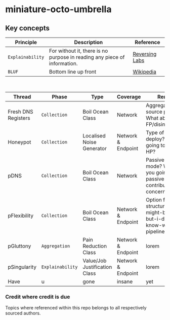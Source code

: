 # miniature-octo-umbrella

<h2>Key concepts</h2>

| Principle | Description | Reference | 
| --- | --- | --- |
| `Explainability` | For without it, there is no purpose in reading any piece of information. | <a href="https://www.reversinglabs.com/blog/introducing-explainable-threat-intelligence">Reversing Labs</a> |
| `BLUF` | Bottom line up front | <a href="https://en.wikipedia.org/wiki/BLUF_(communication)">Wikipedia</a> |

<br>

| Thread | Phase | Type | Coverage | Remarks |
| --- | --- | --- | --- | --- |
| Fresh DNS Registers | `Collection` | Boil Ocean Class | Network | Aggregate OSINT source providers. What about FP/disinformation? |
| Honeypot | `Collection` | Localised Noise Generator | Network & Endpoint | Type of HP to deploy? Who is going to hit your HP? | 
| pDNS | `Collection` | Boil Ocean Class | Network | Passive or active mode? Where are you going to get a passive contributor? Legal concerns? |
| pFlexibility | `Collection` | Boil Ocean Class | Network & Endpoint | Option for non-structure, this-might-be-useful-but-i-dont-know-why pipeline |
| pGluttony | `Aggregation` | Pain Reduction Class | Network & Endpoint | lorem |
| pSingularity | `Explainability` | Value/Job Justification Class | Network & Endpoint | lorem |
| Have | u | gone | insane | yet |


<h3>Credit where credit is due</h3>
Topics where referenced within this repo belongs to all respectively sourced authors.
